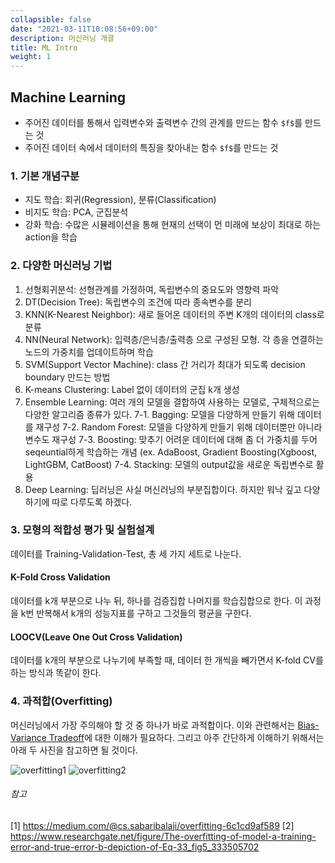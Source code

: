 ```yaml
---
collapsible: false
date: "2021-03-11T10:08:56+09:00"
description: 머신러닝 개괄
title: ML Intro
weight: 1
---
```


## Machine Learning
- 주어진 데이터를 통해서 입력변수와 출력변수 간의 관계를 만드는 함수 `$f$`를 만드는 것
- 주어진 데이터 속에서 데이터의 특징을 찾아내는 함수 `$f$`를 만드는 것

### 1. 기본 개념구분
- 지도 학습: 회귀(Regression), 분류(Classification)
- 비지도 학습: PCA, 군집분석
- 강화 학습: 수많은 시뮬레이션을 통해 현재의 선택이 먼 미래에 보상이 최대로 하는 action을 학습

### 2. 다양한 머신러닝 기법
1. 선형회귀분석: 선형관계를 가정하여, 독립변수의 중요도와 영향력 파악
2. DT(Decision Tree): 독립변수의 조건에 따라 종속변수를 분리
3. KNN(K-Nearest Neighbor): 새로 들어온 데이터의 주변 K개의 데이터의 class로 분류
4. NN(Neural Network): 입력층/은닉층/출력층 으로 구성된 모형. 각 층을 연결하는 노드의 가중치를 업데이트하며 학습
5. SVM(Support Vector Machine): class 간 거리가 최대가 되도록 decision boundary 만드는 방법
6. K-means Clustering: Label 없이 데이터의 군집 k개 생성
7. Ensemble Learning: 여러 개의 모델을 결합하여 사용하는 모델로, 구체적으로는 다양한 알고리즘 종류가 있다.
  7-1. Bagging: 모델을 다양하게 만들기 위해 데이터를 재구성
  7-2. Random Forest: 모델을 다양하게 만들기 위해 데이터뿐만 아니라 변수도 재구성
  7-3. Boosting: 맞추기 어려운 데이터에 대해 좀 더 가중치를 두어 seqeuntial하게 학습하는 개념 (ex. AdaBoost, Gradient Boosting(Xgboost, LightGBM, CatBoost)
  7-4. Stacking: 모델의 output값을 새로운 독립변수로 활용
8. Deep Learning: 딥러닝은 사실 머신러닝의 부분집합이다. 하지만 워낙 깊고 다양하기에 따로 다루도록 하겠다.

### 3. 모형의 적합성 평가 및 실험설계
데이터를 Training-Validation-Test, 총 세 가지 세트로 나눈다.

#### K-Fold Cross Validation
데이터를 k개 부분으로 나누 뒤, 하나를 검증집합 나머지를 학습집합으로 한다. 이 과정을 k번 반복해서 k개의 성능지표를 구하고 그것들의 평균을 구한다.

#### LOOCV(Leave One Out Cross Validation)
데이터를 k개의 부분으로 나누기에 부족할 때, 데이터 한 개씩을 빼가면서 K-fold CV를 하는 방식과 똑같이 한다.

### 4. 과적합(Overfitting)
머신러닝에서 가장 주의해야 할 것 중 하나가 바로 과적합이다. 이와 관련해서는 [Bias-Variance Tradeoff](/posts/statistics/statistics/bias_variance/)에 대한 이해가 필요하다. 그리고 아주 간단하게 이해하기 위해서는 아래 두 사진을 참고하면 될 것이다.

![overfitting1](images/posts/machine_learning/overfitting1.png)
![overfitting2](images/posts/machine_learning/overfitting2.png)

###### 참고
[1] https://medium.com/@cs.sabaribalaji/overfitting-6c1cd9af589
[2] https://www.researchgate.net/figure/The-overfitting-of-model-a-training-error-and-true-error-b-depiction-of-Eq-33_fig5_333505702